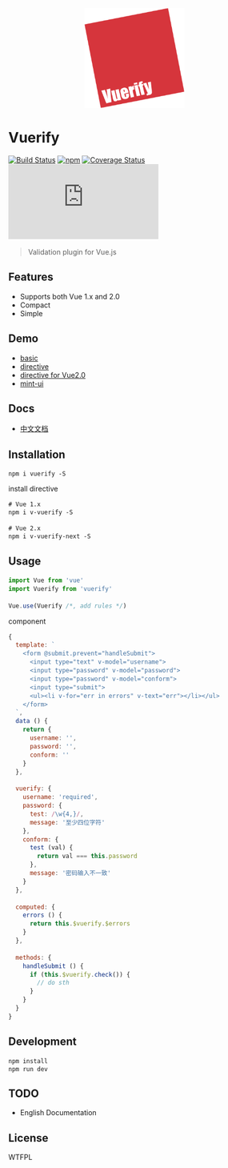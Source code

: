 <p align="center"><img src="media/logo.png" width="200"></p>

# Vuerify
[![Build Status](https://travis-ci.org/QingWei-Li/vuerify.svg?branch=master)](https://travis-ci.org/QingWei-Li/vuerify)
[![npm](https://img.shields.io/npm/v/vuerify.svg?maxAge=3600)](https://www.npmjs.com/package/vuerify)
[![Coverage Status](https://coveralls.io/repos/github/QingWei-Li/vuerify/badge.svg?branch=master)](https://coveralls.io/github/QingWei-Li/vuerify?branch=master)
![badge-size](https://badge-size.herokuapp.com/qingwei-li/vuerify/master/dist/vuerify.min.js?compression=gzip)

> Validation plugin for Vue.js

## Features

- Supports both Vue 1.x and 2.0
- Compact
- Simple

## Demo
- [basic](https://qingwei-li.github.io/vuerify/signup)
- [directive](https://qingwei-li.github.io/vuerify/directive)
- [directive for Vue2.0](https://qingwei-li.github.io/vuerify/directive-next)
- [mint-ui](https://qingwei-li.github.io/vuerify/mint-ui)

## Docs
- [中文文档](https://github.com/QingWei-Li/vuerify/wiki/%E5%B8%AE%E5%8A%A9%E6%96%87%E6%A1%A3)

## Installation
```shell
npm i vuerify -S
```

install directive
```shell
# Vue 1.x
npm i v-vuerify -S

# Vue 2.x
npm i v-vuerify-next -S
```

## Usage
```javascript
import Vue from 'vue'
import Vuerify from 'vuerify'

Vue.use(Vuerify /*, add rules */)
```

component
```javascript
{
  template: `
    <form @submit.prevent="handleSubmit">
      <input type="text" v-model="username">
      <input type="password" v-model="password">
      <input type="password" v-model="conform">
      <input type="submit">
      <ul><li v-for="err in errors" v-text="err"></li></ul>
    </form>
  `,
  data () {
    return {
      username: '',
      password: '',
      conform: ''
    }
  },

  vuerify: {
    username: 'required',
    password: {
      test: /\w{4,}/,
      message: '至少四位字符'
    },
    conform: {
      test (val) {
        return val === this.password
      },
      message: '密码输入不一致'
    }
  },

  computed: {
    errors () {
      return this.$vuerify.$errors
    }
  },

  methods: {
    handleSubmit () {
      if (this.$vuerify.check()) {
        // do sth
      }
    }
  }
}
```

## Development
```shell
npm install
npm run dev
```

## TODO
- English Documentation

## License
WTFPL

